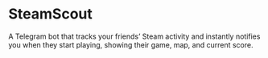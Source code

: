 # SteamScout
A Telegram bot that tracks your friends’ Steam activity and instantly notifies you when they start playing, showing their game, map, and current score.
